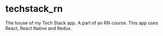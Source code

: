 # techstack_rn
The house of my Tech Stack app. A part of an RN course.
This app uses React, React Native and Redux.
